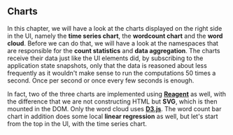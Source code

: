 ## Charts
In this chapter, we will have a look at the charts displayed on the right side in the UI, namely the **time series chart**, the **wordcount chart** and the **word cloud**. Before we can do that, we will have a look at the namespaces that are responsible for the **count statistics** and **data aggregation**. The charts receive their data just like the UI elements did, by subscribing to the application state snapshots, only that the data is reasoned about less frequently as it wouldn't make sense to run the computations 50 times a second. Once per second or once every few seconds is enough.

In fact, two of the three charts are implemented using **[Reagent](https://github.com/reagent-project/reagent)** as well, with the difference that we are not constructing HTML but **SVG**, which is then mounted in the DOM. Only the word cloud uses **[D3.js](http://d3js.org)**. The word count bar chart in addition does some local **linear regression** as well, but let's start from the top in the UI, with the time series chart.

